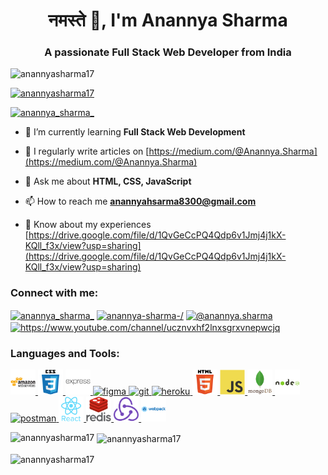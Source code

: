 <h1 align="center">नमस्ते 🙏, I'm Anannya Sharma</h1>
<h3 align="center">A passionate Full Stack Web Developer from India</h3>

<p align="left"> <img src="https://komarev.com/ghpvc/?username=anannyasharma17&label=Profile%20views&color=0e75b6&style=flat" alt="anannyasharma17" /> </p>

<p align="left"> <a href="https://github.com/ryo-ma/github-profile-trophy"><img src="https://github-profile-trophy.vercel.app/?username=anannyasharma17" alt="anannyasharma17" /></a> </p>

<p align="left"> <a href="https://twitter.com/anannya_sharma_" target="blank"><img src="https://img.shields.io/twitter/follow/anannya_sharma_?logo=twitter&style=for-the-badge" alt="anannya_sharma_" /></a> </p>

- 🌱 I’m currently learning **Full Stack Web Development**

- 📝 I regularly write articles on [https://medium.com/@Anannya.Sharma](https://medium.com/@Anannya.Sharma)

- 💬 Ask me about **HTML, CSS, JavaScript**

- 📫 How to reach me **anannyahsarma8300@gmail.com**

- 📄 Know about my experiences [https://drive.google.com/file/d/1QvGeCcPQ4Qdp6v1Jmj4j1kX-KQll_f3x/view?usp=sharing](https://drive.google.com/file/d/1QvGeCcPQ4Qdp6v1Jmj4j1kX-KQll_f3x/view?usp=sharing)

<h3 align="left">Connect with me:</h3>
<p align="left">
<a href="https://twitter.com/anannya_sharma_" target="blank"><img align="center" src="https://raw.githubusercontent.com/rahuldkjain/github-profile-readme-generator/master/src/images/icons/Social/twitter.svg" alt="anannya_sharma_" height="30" width="40" /></a>
<a href="https://linkedin.com/in/anannya-sharma-/" target="blank"><img align="center" src="https://raw.githubusercontent.com/rahuldkjain/github-profile-readme-generator/master/src/images/icons/Social/linked-in-alt.svg" alt="anannya-sharma-/" height="30" width="40" /></a>
<a href="https://medium.com/@anannya.sharma" target="blank"><img align="center" src="https://raw.githubusercontent.com/rahuldkjain/github-profile-readme-generator/master/src/images/icons/Social/medium.svg" alt="@anannya.sharma" height="30" width="40" /></a>
<a href="https://www.youtube.com/c/https://www.youtube.com/channel/ucznvxhf2lnxsgrxvnepwcjq" target="blank"><img align="center" src="https://raw.githubusercontent.com/rahuldkjain/github-profile-readme-generator/master/src/images/icons/Social/youtube.svg" alt="https://www.youtube.com/channel/ucznvxhf2lnxsgrxvnepwcjq" height="30" width="40" /></a>
</p>

<h3 align="left">Languages and Tools:</h3>
<p align="left"> <a href="https://aws.amazon.com" target="_blank" rel="noreferrer"> <img src="https://raw.githubusercontent.com/devicons/devicon/master/icons/amazonwebservices/amazonwebservices-original-wordmark.svg" alt="aws" width="40" height="40"/> </a> <a href="https://www.w3schools.com/css/" target="_blank" rel="noreferrer"> <img src="https://raw.githubusercontent.com/devicons/devicon/master/icons/css3/css3-original-wordmark.svg" alt="css3" width="40" height="40"/> </a> <a href="https://expressjs.com" target="_blank" rel="noreferrer"> <img src="https://raw.githubusercontent.com/devicons/devicon/master/icons/express/express-original-wordmark.svg" alt="express" width="40" height="40"/> </a> <a href="https://www.figma.com/" target="_blank" rel="noreferrer"> <img src="https://www.vectorlogo.zone/logos/figma/figma-icon.svg" alt="figma" width="40" height="40"/> </a> <a href="https://git-scm.com/" target="_blank" rel="noreferrer"> <img src="https://www.vectorlogo.zone/logos/git-scm/git-scm-icon.svg" alt="git" width="40" height="40"/> </a> <a href="https://heroku.com" target="_blank" rel="noreferrer"> <img src="https://www.vectorlogo.zone/logos/heroku/heroku-icon.svg" alt="heroku" width="40" height="40"/> </a> <a href="https://www.w3.org/html/" target="_blank" rel="noreferrer"> <img src="https://raw.githubusercontent.com/devicons/devicon/master/icons/html5/html5-original-wordmark.svg" alt="html5" width="40" height="40"/> </a> <a href="https://developer.mozilla.org/en-US/docs/Web/JavaScript" target="_blank" rel="noreferrer"> <img src="https://raw.githubusercontent.com/devicons/devicon/master/icons/javascript/javascript-original.svg" alt="javascript" width="40" height="40"/> </a> <a href="https://www.mongodb.com/" target="_blank" rel="noreferrer"> <img src="https://raw.githubusercontent.com/devicons/devicon/master/icons/mongodb/mongodb-original-wordmark.svg" alt="mongodb" width="40" height="40"/> </a> <a href="https://nodejs.org" target="_blank" rel="noreferrer"> <img src="https://raw.githubusercontent.com/devicons/devicon/master/icons/nodejs/nodejs-original-wordmark.svg" alt="nodejs" width="40" height="40"/> </a> <a href="https://postman.com" target="_blank" rel="noreferrer"> <img src="https://www.vectorlogo.zone/logos/getpostman/getpostman-icon.svg" alt="postman" width="40" height="40"/> </a> <a href="https://reactjs.org/" target="_blank" rel="noreferrer"> <img src="https://raw.githubusercontent.com/devicons/devicon/master/icons/react/react-original-wordmark.svg" alt="react" width="40" height="40"/> </a> <a href="https://redis.io" target="_blank" rel="noreferrer"> <img src="https://raw.githubusercontent.com/devicons/devicon/master/icons/redis/redis-original-wordmark.svg" alt="redis" width="40" height="40"/> </a> <a href="https://redux.js.org" target="_blank" rel="noreferrer"> <img src="https://raw.githubusercontent.com/devicons/devicon/master/icons/redux/redux-original.svg" alt="redux" width="40" height="40"/> </a> <a href="https://webpack.js.org" target="_blank" rel="noreferrer"> <img src="https://raw.githubusercontent.com/devicons/devicon/d00d0969292a6569d45b06d3f350f463a0107b0d/icons/webpack/webpack-original-wordmark.svg" alt="webpack" width="40" height="40"/> </a> </p>

<p><img align="left" src="https://github-readme-stats.vercel.app/api/top-langs?username=anannyasharma17&show_icons=true&locale=en&layout=compact" alt="anannyasharma17" /></p>

<p>&nbsp;<img align="center" src="https://github-readme-stats.vercel.app/api?username=anannyasharma17&show_icons=true&locale=en" alt="anannyasharma17" /></p>

<p><img align="center" src="https://github-readme-streak-stats.herokuapp.com/?user=anannyasharma17&" alt="anannyasharma17" /></p>
